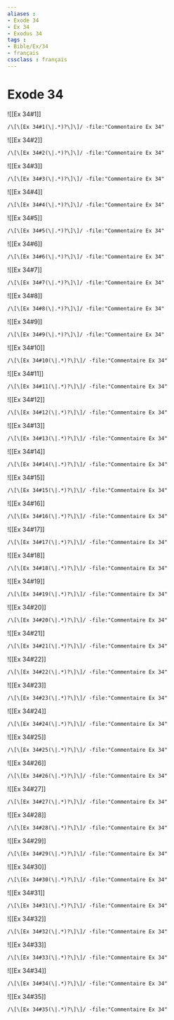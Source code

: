 ```yaml
---
aliases : 
- Exode 34
- Ex 34
- Exodus 34
tags : 
- Bible/Ex/34
- français
cssclass : français
---
```


# Exode 34

![[Ex 34#1]]

```query
/\[\[Ex 34#1(\|.*)?\]\]/ -file:"Commentaire Ex 34"
```

![[Ex 34#2]]

```query
/\[\[Ex 34#2(\|.*)?\]\]/ -file:"Commentaire Ex 34"
```

![[Ex 34#3]]

```query
/\[\[Ex 34#3(\|.*)?\]\]/ -file:"Commentaire Ex 34"
```

![[Ex 34#4]]

```query
/\[\[Ex 34#4(\|.*)?\]\]/ -file:"Commentaire Ex 34"
```

![[Ex 34#5]]

```query
/\[\[Ex 34#5(\|.*)?\]\]/ -file:"Commentaire Ex 34"
```

![[Ex 34#6]]

```query
/\[\[Ex 34#6(\|.*)?\]\]/ -file:"Commentaire Ex 34"
```

![[Ex 34#7]]

```query
/\[\[Ex 34#7(\|.*)?\]\]/ -file:"Commentaire Ex 34"
```

![[Ex 34#8]]

```query
/\[\[Ex 34#8(\|.*)?\]\]/ -file:"Commentaire Ex 34"
```

![[Ex 34#9]]

```query
/\[\[Ex 34#9(\|.*)?\]\]/ -file:"Commentaire Ex 34"
```

![[Ex 34#10]]

```query
/\[\[Ex 34#10(\|.*)?\]\]/ -file:"Commentaire Ex 34"
```

![[Ex 34#11]]

```query
/\[\[Ex 34#11(\|.*)?\]\]/ -file:"Commentaire Ex 34"
```

![[Ex 34#12]]

```query
/\[\[Ex 34#12(\|.*)?\]\]/ -file:"Commentaire Ex 34"
```

![[Ex 34#13]]

```query
/\[\[Ex 34#13(\|.*)?\]\]/ -file:"Commentaire Ex 34"
```

![[Ex 34#14]]

```query
/\[\[Ex 34#14(\|.*)?\]\]/ -file:"Commentaire Ex 34"
```

![[Ex 34#15]]

```query
/\[\[Ex 34#15(\|.*)?\]\]/ -file:"Commentaire Ex 34"
```

![[Ex 34#16]]

```query
/\[\[Ex 34#16(\|.*)?\]\]/ -file:"Commentaire Ex 34"
```

![[Ex 34#17]]

```query
/\[\[Ex 34#17(\|.*)?\]\]/ -file:"Commentaire Ex 34"
```

![[Ex 34#18]]

```query
/\[\[Ex 34#18(\|.*)?\]\]/ -file:"Commentaire Ex 34"
```

![[Ex 34#19]]

```query
/\[\[Ex 34#19(\|.*)?\]\]/ -file:"Commentaire Ex 34"
```

![[Ex 34#20]]

```query
/\[\[Ex 34#20(\|.*)?\]\]/ -file:"Commentaire Ex 34"
```

![[Ex 34#21]]

```query
/\[\[Ex 34#21(\|.*)?\]\]/ -file:"Commentaire Ex 34"
```

![[Ex 34#22]]

```query
/\[\[Ex 34#22(\|.*)?\]\]/ -file:"Commentaire Ex 34"
```

![[Ex 34#23]]

```query
/\[\[Ex 34#23(\|.*)?\]\]/ -file:"Commentaire Ex 34"
```

![[Ex 34#24]]

```query
/\[\[Ex 34#24(\|.*)?\]\]/ -file:"Commentaire Ex 34"
```

![[Ex 34#25]]

```query
/\[\[Ex 34#25(\|.*)?\]\]/ -file:"Commentaire Ex 34"
```

![[Ex 34#26]]

```query
/\[\[Ex 34#26(\|.*)?\]\]/ -file:"Commentaire Ex 34"
```

![[Ex 34#27]]

```query
/\[\[Ex 34#27(\|.*)?\]\]/ -file:"Commentaire Ex 34"
```

![[Ex 34#28]]

```query
/\[\[Ex 34#28(\|.*)?\]\]/ -file:"Commentaire Ex 34"
```

![[Ex 34#29]]

```query
/\[\[Ex 34#29(\|.*)?\]\]/ -file:"Commentaire Ex 34"
```

![[Ex 34#30]]

```query
/\[\[Ex 34#30(\|.*)?\]\]/ -file:"Commentaire Ex 34"
```

![[Ex 34#31]]

```query
/\[\[Ex 34#31(\|.*)?\]\]/ -file:"Commentaire Ex 34"
```

![[Ex 34#32]]

```query
/\[\[Ex 34#32(\|.*)?\]\]/ -file:"Commentaire Ex 34"
```

![[Ex 34#33]]

```query
/\[\[Ex 34#33(\|.*)?\]\]/ -file:"Commentaire Ex 34"
```

![[Ex 34#34]]

```query
/\[\[Ex 34#34(\|.*)?\]\]/ -file:"Commentaire Ex 34"
```

![[Ex 34#35]]

```query
/\[\[Ex 34#35(\|.*)?\]\]/ -file:"Commentaire Ex 34"
```

